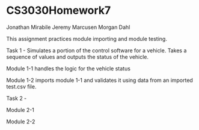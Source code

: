 # CS3030Homework7
Jonathan Mirabile
Jeremy Marcusen
Morgan Dahl

This assignment practices module importing and module testing. 

Task 1 - Simulates a portion of the control software for a vehicle. Takes a sequence of values and outputs the status of the vehicle.

Module 1-1 handles the logic for the vehicle status

Module 1-2 imports module 1-1 and validates it using data from an imported test.csv file.

Task 2 - 

Module 2-1 

Module 2-2
